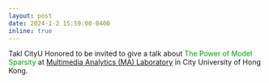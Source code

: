```yaml
---
layout: post
date: 2024-1-2 15:59:00-0400
inline: true
---
```


<span class="badge-flag" data-conf="iclr">Takl CityU</span>     Honored to be invited to give a talk about <font color=009f06>The Power of Model Sparsity</font> at  [Multimedia Analytics (MA) Laboratory](https://kedema.org/Members.html) in City University of Hong Kong.

